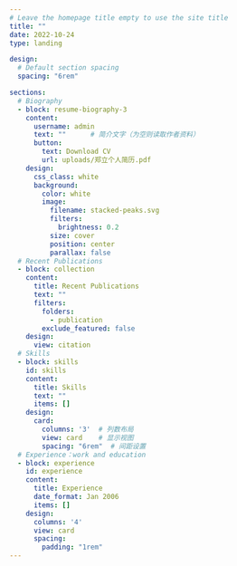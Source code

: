 ```yaml
---
# Leave the homepage title empty to use the site title
title: ""
date: 2022-10-24
type: landing

design:
  # Default section spacing
  spacing: "6rem"

sections:
  # Biography
  - block: resume-biography-3
    content:
      username: admin
      text: ""      # 简介文字（为空则读取作者资料）
      button:
        text: Download CV
        url: uploads/郑立个人简历.pdf
    design:
      css_class: white
      background:
        color: white
        image:
          filename: stacked-peaks.svg
          filters:
            brightness: 0.2
          size: cover
          position: center
          parallax: false
  # Recent Publications
  - block: collection
    content:
      title: Recent Publications
      text: ""
      filters:
        folders:
          - publication
        exclude_featured: false
    design:
      view: citation
  # Skills
  - block: skills
    id: skills
    content:
      title: Skills
      text: ""
      items: []  
    design:
      card:
        columns: '3'  # 列数布局
        view: card    # 显示视图
        spacing: "6rem"  # 间距设置
  # Experience：work and education
  - block: experience
    id: experience
    content:
      title: Experience
      date_format: Jan 2006
      items: []  
    design:
      columns: '4'
      view: card
      spacing:
        padding: "1rem"
---
```

